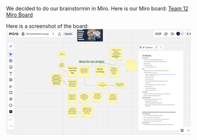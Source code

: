 We decided to do our brainstormin in Miro.
Here is our Miro board: [Team 12 Miro Board](https://miro.com/app/board/uXjVI_RgXkU=/)

Here is a screenshot of the board:
![Miro Board](/specs/brainstorm/brainstorm-mainproject.png "Brainstorming")